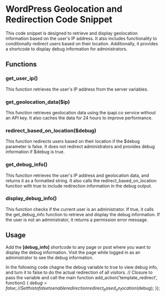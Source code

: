 # WordPress Geolocation and Redirection Code Snippet
This code snippet is designed to retrieve and display geolocation information based on the user's IP address. It also includes functionality to conditionally redirect users based on their location. Additionally, it provides a shortcode to display debug information for administrators.

## Functions
### get_user_ip()
This function retrieves the user's IP address from the server variables.

### get_geolocation_data($ip)
This function retrieves geolocation data using the ipapi.co service without an API key. It also caches the data for 24 hours to improve performance.

### redirect_based_on_location($debug)
This function redirects users based on their location if the $debug parameter is false. It does not redirect administrators and provides debug information if $debug is true.

### get_debug_info()
This function retrieves the user's IP address and geolocation data, and returns it as a formatted string. It also calls the redirect_based_on_location function with true to include redirection information in the debug output.

### display_debug_info()
This function checks if the current user is an administrator. If true, it calls the get_debug_info function to retrieve and display the debug information. If the user is not an administrator, it returns a permission error message.

## Usage
Add the **[debug_info]** shortcode to any page or post where you want to display the debug information.
Visit the page while logged in as an administrator to see the debug information.

In the following code chagne the debug variable to true to view debug info, and turn it to false to do the actual redirection of all visitors.
// Closure to pass the variable and call the main function
add_action('template_redirect', function() {
    $debug = false; // Set this to false to enable redirection
    redirect_based_on_location($debug);
});

